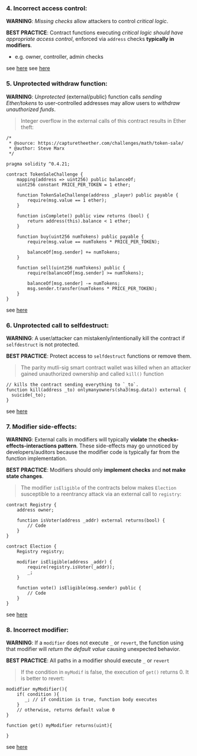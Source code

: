 ### 4. Incorrect access control:

**WARNING**: *Missing checks* allow attackers to control *critical logic*.

**BEST PRACTICE**: Contract functions executing *critical logic should have appropriate access control*, enforced via `address` checks **typically in modifiers**.
- e.g. owner, controller, admin checks

see [here](https://docs.openzeppelin.com/contracts/3.x/api/access)
see [here](https://dasp.co/#item-2)

### 5. Unprotected withdraw function:

**WARNING**: *Unprotected* (external/public) function calls *sending Ether/tokens* to user-controlled addresses may allow users to *withdraw unauthorized funds*.

> Integer overflow in the external calls of this contract results in Ether theft:

```solidity
/*
 * @source: https://capturetheether.com/challenges/math/token-sale/
 * @author: Steve Marx
 */

pragma solidity ^0.4.21;

contract TokenSaleChallenge {
    mapping(address => uint256) public balanceOf;
    uint256 constant PRICE_PER_TOKEN = 1 ether;

    function TokenSaleChallenge(address _player) public payable {
        require(msg.value == 1 ether);
    }

    function isComplete() public view returns (bool) {
        return address(this).balance < 1 ether;
    }

    function buy(uint256 numTokens) public payable {
        require(msg.value == numTokens * PRICE_PER_TOKEN);

        balanceOf[msg.sender] += numTokens;
    }

    function sell(uint256 numTokens) public {
        require(balanceOf[msg.sender] >= numTokens);

        balanceOf[msg.sender] -= numTokens;
        msg.sender.transfer(numTokens * PRICE_PER_TOKEN);
    }
}
```

see [here](https://swcregistry.io/docs/SWC-105)

### 6. Unprotected call to selfdestruct:

**WARNING**: A user/attacker can mistakenly/intentionally kill the contract if `selfdestruct` is not protected.

**BEST PRACTICE**: Protect access to `selfdestruct` functions or remove them.

> The parity mutli-sig smart contract wallet was killed when an attacker gained unauthorized ownership and called `kill()` function

```solidity
// kills the contract sending everything to `_to`.
function kill(address _to) onlymanyowners(sha3(msg.data)) external {
  suicide(_to);
}
```

see [here](https://swcregistry.io/docs/SWC-106)

### 7. Modifier side-effects:

**WARNING**: External calls in modifiers will typically **violate** the **checks-effects-interactions pattern**. These side-effects may go unnoticed by developers/auditors because the modifier code is typically far from the function implementation.

**BEST PRACTICE**: Modifiers should only **implement checks** and **not make state changes**.

> The modifier `isEligible` of the contracts below makes `Election` susceptible to a reentrancy attack via an external call to `registry`:

```solidity
contract Registry {
    address owner;

    function isVoter(address _addr) external returns(bool) {
        // Code
    }
}

contract Election {
    Registry registry;

    modifier isEligible(address _addr) {
        require(registry.isVoter(_addr));
        _;
    }

    function vote() isEligible(msg.sender) public {
        // Code
    }
}
```

see [here](https://consensys.net/blog/blockchain-development/solidity-best-practices-for-smart-contract-security/)

### 8. Incorrect modifier:

**WARNING**: If a `modifier` does not execute `_` or `revert`, the function using that modifier will *return the default value* causing unexpected behavior.

**BEST PRACTICE**: All paths in a modifier should execute `_` or `revert`

> If the condition in `myModif` is false, the execution of `get()` returns 0. It is better to revert:

```solidity
modidfier myModifier(){
    if( condition ){
       _; // if condition is true, function body executes
    }
    // otherwise, returns default value 0
}

function get() myModifier returns(uint){

}
```

see [here](https://github.com/crytic/slither/wiki/Detector-Documentation#incorrect-modifier)
